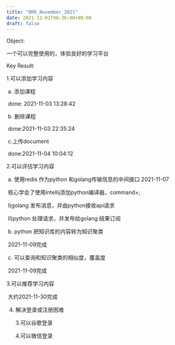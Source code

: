 ```yaml
---
title: "OKR_November_2021"
date: 2021-11-01T08:36:08+08:00
draft: false
---
```


Object:

一个可以完整使用的，体验良好的学习平台

Key Result:

1.可以添加学习内容

​	a. 添加课程 

​		done: 2021-11-03 13:28:42

​	b. 删除课程

​		done:2021-11-03 22:35:24

​	c.上传document

​		done:2021-11-04 10:04:12

2.可以评估学习内容

​	a. 使用redis 作为python 和golang传输信息的中间接口 2021-11-07

​		核心学会了使用intellij添加python编译器，command+;

​		I)golang 发布消息，并由python接收api请求

​		II)python 处理请求，并发布给golang 结果订阅

​	b. python 把知识库的内容转为知识聚类

​		2021-11-09完成

​	c. 可以查询和知识聚类的相似度，覆盖度

​		2021-11-09完成

3.可以推荐学习内容

​	大约2021-11-30完成	

4. 解决登录或注册困难

   3.可以谷歌登录

   4.可以微信登录
